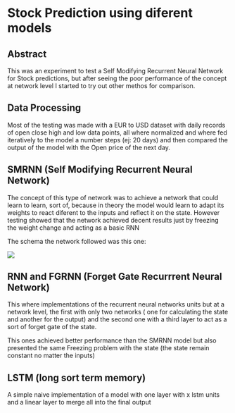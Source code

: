 # Stock Prediction using diferent models

## Abstract

This was an experiment to test a Self Modifying Recurrent Neural Network for Stock predictions, but after seeing the poor performance of the concept at network level I started to try out other methos for comparison.

## Data Processing

Most of the testing was made with a EUR to USD dataset with daily records of open close high and low data points, all where normalized and where fed iteratively to the model a number steps (ej: 20 days) and then compared the output of the model with the Open price of the next day.

## SMRNN (Self Modifying Recurrent Neural Network)

The concept of this type of network was to achieve a network that could learn to learn, sort of, because in theory the model would learn to adapt its weights to react diferent to the inputs and reflect it on the state. However testing showed that the network achieved decent results just by freezing the weight change and acting as a basic RNN

The schema the network followed was this one:

![](imgs/SMRNN_diagram.svg)

## RNN and FGRNN (Forget Gate Recurrrent Neural Network)

This where implementations of the recurrent neural networks units but at a network level, the first with only two networks ( one for calculating the state and another for the output) and the second one with a third layer to act as a sort of forget gate of the state.

This ones achieved better performance than the SMRNN model but also presented the same Freezing problem with the state (the state remain constant no matter the inputs)

## LSTM (long sort term memory)

A simple naive implementation of a model with one layer with x lstm units and a linear layer to merge all into the final output
